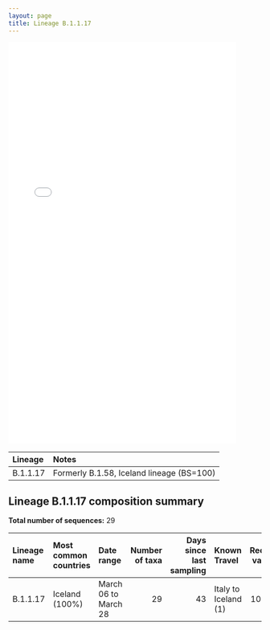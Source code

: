 ```yaml
---
layout: page
title: Lineage B.1.1.17
---
```




<embed src="../assets/images/B.1.1.17.pdf" type="application/pdf" width="90%" height="800px" />


| Lineage | Notes |
|:-----|:-----|
| B.1.1.17 | Formerly B.1.58, Iceland lineage (BS=100) |

<h2>Lineage B.1.1.17 composition summary </h2>

<strong>Total number of sequences:</strong> 29

| Lineage name | Most common countries | Date range | Number of taxa |  Days since last sampling | Known Travel | Recall value |
|:-----|:-----|:-------|-------:|-------:|:---------|--------:|
| B.1.1.17 | Iceland (100%) | March 06 to March 28 | 29 | 43 | Italy to Iceland (1)<br/> | 100.0 |
